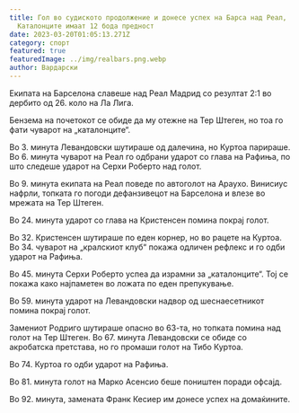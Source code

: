 ```yaml
---
title: Гол во судиското продолжение и донесе успех на Барса над Реал,
  Каталонците имаат 12 бода предност
date: 2023-03-20T01:05:13.271Z
category: спорт
featured: true
featuredImage: ../img/realbars.png.webp
author: Вардарски
---
```


Екипата на Барселона славеше над Реал Мадрид со резултат 2:1 во дербито од 26. коло на Ла Лига.

Бензема на почетокот се обиде да му отежне на Тер Штеген, но тоа го фати чуварот на „каталонците“.

Во 3. минута Левандовски шутираше од далечина, но Куртоа парираше. Во 6. минута чуварот на Реал го одбрани ударот со глава на Рафиња, по што следеше ударот на Серхи Роберто над голот.

Во 9. минута екипата на Реал поведе по автоголот на Араухо. Винисиус нафрли, топката го погоди дефанзивецот на Барселона и влезе во мрежата на Тер Штеген.

Во 24. минута ударот со глава на Кристенсен помина покрај голот.

Во 32. Кристенсен шутираше по еден корнер, но во рацете на Куртоа. Во 34. чуварот на „кралскиот клуб“ покажа одличен рефлекс и го одби ударот на Рафиња.

Во 45. минута Серхи Роберто успеа да израмни за „каталонците“. Тој се покажа како најпаметен во ложата по еден препукување.

Во 59. минута ударот на Левандовски надвор од шеснаесетникот помина покрај голот.

Замениот Родриго шутираше опасно во 63-та, но топката помина над голот на Тер Штеген. Во 67. минута Левандовски се обиде со акробатска претстава, но го промаши голот на Тибо Куртоа.

Во 74. Куртоа го одби ударот на Рафиња.

Во 81. минута голот на Марко Асенсио беше поништен поради офсајд.

Во 92. минута, замената Франк Кесиер им донесе успех на домаќините.
